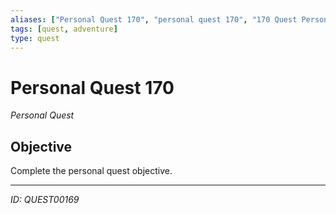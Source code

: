 ```yaml
---
aliases: ["Personal Quest 170", "personal quest 170", "170 Quest Personal"]
tags: [quest, adventure]
type: quest
---
```


# Personal Quest 170

*Personal Quest*

## Objective
Complete the personal quest objective.

---
*ID: QUEST00169*